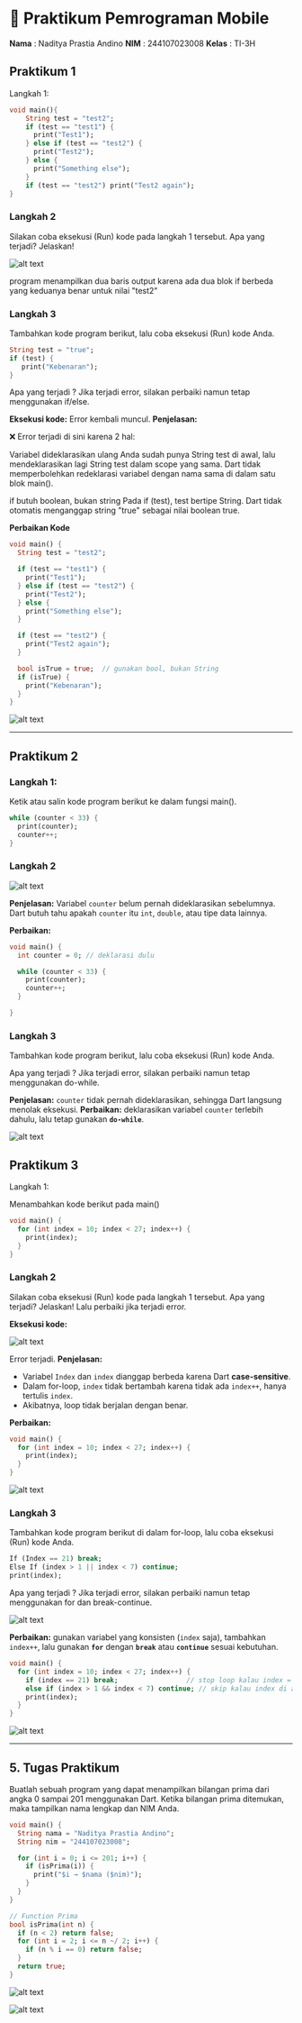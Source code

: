 
# 📘 Praktikum Pemrograman Mobile

**Nama**  : Naditya Prastia Andino
**NIM**   : 244107023008
**Kelas** : TI-3H  


## Praktikum 1

Langkah 1:
```dart
void main(){
    String test = "test2";
    if (test == "test1") {
      print("Test1");
    } else if (test == "test2") {
      print("Test2");
    } else {
      print("Something else");
    }
    if (test == "test2") print("Test2 again");
}
```

### Langkah 2

Silakan coba eksekusi (Run) kode pada langkah 1 tersebut. Apa yang terjadi? Jelaskan!

![alt text](image.png)

program menampilkan dua baris output karena ada dua blok if berbeda yang keduanya benar untuk nilai "test2"

### Langkah 3

Tambahkan kode program berikut, lalu coba eksekusi (Run) kode Anda.
```dart
String test = "true";
if (test) {
   print("Kebenaran");
}
```

Apa yang terjadi ? Jika terjadi error, silakan perbaiki namun tetap menggunakan if/else.

**Eksekusi kode:**
Error kembali muncul.
**Penjelasan:**

❌ Error terjadi di sini karena 2 hal:

Variabel dideklarasikan ulang
Anda sudah punya String test di awal, lalu mendeklarasikan lagi String test dalam scope yang sama. Dart tidak memperbolehkan redeklarasi variabel dengan nama sama di dalam satu blok main().

if butuh boolean, bukan string
Pada if (test), test bertipe String. Dart tidak otomatis menganggap string "true" sebagai nilai boolean true.

**Perbaikan Kode**

```dart
void main() {
  String test = "test2";

  if (test == "test1") {
    print("Test1");
  } else if (test == "test2") {
    print("Test2");
  } else {
    print("Something else");
  }

  if (test == "test2") {
    print("Test2 again");
  }

  bool isTrue = true;  // gunakan bool, bukan String
  if (isTrue) {
    print("Kebenaran");
  }
}
```

![alt text](image-1.png)


---

## Praktikum 2

### Langkah 1:

Ketik atau salin kode program berikut ke dalam fungsi main().

```dart
while (counter < 33) {
  print(counter);
  counter++;
}
```

### Langkah 2

![alt text](image-3.png)

**Penjelasan:**
Variabel `counter` belum pernah dideklarasikan sebelumnya. Dart butuh tahu apakah `counter` itu `int`, `double`, atau tipe data lainnya.

**Perbaikan:**
```dart
void main() {
  int counter = 0; // deklarasi dulu

  while (counter < 33) {
    print(counter);
    counter++;
  }

}
```

### Langkah 3

Tambahkan kode program berikut, lalu coba eksekusi (Run) kode Anda.

Apa yang terjadi ? Jika terjadi error, silakan perbaiki namun tetap menggunakan do-while.

**Penjelasan:**
`counter` tidak pernah dideklarasikan, sehingga Dart langsung menolak eksekusi.
**Perbaikan:** deklarasikan variabel `counter` terlebih dahulu, lalu tetap gunakan **`do-while`**.

![alt text](image-4.png)



## Praktikum 3

Langkah 1:

Menambahkan kode berikut pada main()
```dart
void main() {
  for (int index = 10; index < 27; index++) {
    print(index);
  }
}
```

### Langkah 2

Silakan coba eksekusi (Run) kode pada langkah 1 tersebut. Apa yang terjadi? Jelaskan! Lalu perbaiki jika terjadi error.

**Eksekusi kode:**

![alt text](image-5.png)

Error terjadi.
**Penjelasan:**

* Variabel `Index` dan `index` dianggap berbeda karena Dart **case-sensitive**.
* Dalam for-loop, `index` tidak bertambah karena tidak ada `index++`, hanya tertulis `index`.
* Akibatnya, loop tidak berjalan dengan benar.

**Perbaikan:**

```dart
void main() {
  for (int index = 10; index < 27; index++) {
    print(index);
  }
}
```

![alt text](image-6.png)

### Langkah 3

Tambahkan kode program berikut di dalam for-loop, lalu coba eksekusi (Run) kode Anda.

```dart
If (Index == 21) break;
Else If (index > 1 || index < 7) continue;
print(index);
```

Apa yang terjadi ? Jika terjadi error, silakan perbaiki namun tetap menggunakan for dan break-continue.

![alt text](image-7.png)

**Perbaikan:** gunakan variabel yang konsisten (`index` saja), tambahkan `index++`, lalu gunakan **`for`** dengan **`break`** atau **`continue`** sesuai kebutuhan.

```dart
void main() {
  for (int index = 10; index < 27; index++) {
    if (index == 21) break;                 // stop loop kalau index = 21
    else if (index > 1 && index < 7) continue; // skip kalau index di antara 2-6
    print(index);
  }
}
```

![alt text](image-8.png)

---

## 5. Tugas Praktikum

Buatlah sebuah program yang dapat menampilkan bilangan prima dari angka 0 sampai 201 menggunakan Dart. Ketika bilangan prima ditemukan, maka tampilkan nama lengkap dan NIM Anda.

```dart
void main() {
  String nama = "Naditya Prastia Andino";
  String nim = "244107023008";

  for (int i = 0; i <= 201; i++) {
    if (isPrima(i)) {
      print("$i → $nama ($nim)");
    }
  }
}

// Function Prima
bool isPrima(int n) {
  if (n < 2) return false; 
  for (int i = 2; i <= n ~/ 2; i++) {
    if (n % i == 0) return false;
  }
  return true;
}
```

![alt text](image-9.png)

![alt text](image-10.png)